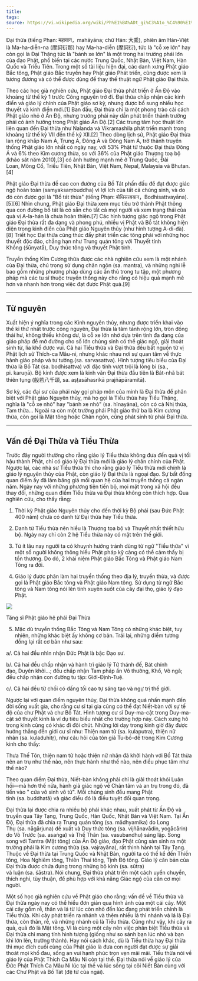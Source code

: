 ```yaml
---
title: 
tags: 
source: https://vi.wikipedia.org/wiki/Ph%E1%BA%ADt_gi%C3%A1o_%C4%90%E1%BA%A1i_th%E1%BB%ABa
---
```

Đại thừa (tiếng Phạn: महायान，mahāyāna; chữ Hán: 大乘), phiên âm Hán-Việt là Ma-ha-diễn-na (摩訶衍那) hay Ma-ha-diễn (摩訶衍), tức là "cỗ xe lớn" hay còn gọi là Đại Thặng tức là "bánh xe lớn" là một trong hai trường phái lớn của đạo Phật, phổ biến tại các nước Trung Quốc, Nhật Bản, Việt Nam, Hàn Quốc và Triều Tiên. Trong một số tài liệu hiện đại, các danh xưng Phật giáo Bắc tông, Phật giáo Bắc truyền hay Phật giáo Phát triển, cũng được xem là tương đương và có thể được dùng để thay thế thuật ngữ Phật giáo Đại thừa.

Theo các học giả nghiên cứu, Phật giáo Đại thừa phát triển ở Ấn Độ vào khoảng từ thế kỷ 1 trước Công nguyên trở đi. Đại thừa chấp nhận các kinh điển và giáo lý chính của Phật giáo sơ kỳ, nhưng được bổ sung nhiều học thuyết và kinh điển mới.[1] Ban đầu, Đại thừa chỉ là một phong trào cải cách Phật giáo nhỏ ở Ấn Độ, nhưng trường phái này dần phát triển thành trường phái có ảnh hưởng trong Phật giáo Ấn Độ.[2] Các trung tâm học thuật lớn liên quan đến Đại thừa như Nalanda và Vikramashila phát triển mạnh trong khoảng từ thế kỷ VII đến thế kỷ XII.[2] Theo dòng lịch sử, Phật giáo Đại thừa lan rộng khắp Nam Á, Trung Á, Đông Á và Đông Nam Á, trở thành truyền thống Phật giáo lớn nhất có ngày nay, với 53% Phật tử thuộc Đại thừa Đông Á và 6% theo Kim cương thừa, so với 36% của Phật giáo Thượng toạ bộ (khảo sát năm 2010),[3] có ảnh hưởng mạnh mẽ ở Trung Quốc, Đài Loan, Mông Cổ, Triều Tiên, Nhật Bản, Việt Nam, Nepal, Malaysia và Bhutan.[4]

Phật giáo Đại thừa đề cao con đường của Bồ Tát phấn đấu để đạt được giác ngộ hoàn toàn (samyaksaṃbuddha) vì lợi ích của tất cả chúng sinh, và do đó còn được gọi là "Bồ tát thừa" (tiếng Phạn: बोधिसत्त्वयान，Bodhisattvayāna).[5][6] Nhìn chung, Phật giáo Đại thừa xem mục tiêu trở thành Phật thông qua con đường bồ tát là có sẵn cho tất cả mọi người và xem trạng thái của quả vị A-la-hán là chưa hoàn thiện.[7] Các hình tượng giác ngộ trong Phật giáo Đại thừa rất đa dạng và phong phú, nhiều vị Phật và Bồ tát không hiện diện trong kinh điển của Phật giáo Nguyên thủy (như hình tượng A-di-đà).[8] Triết học Đại thừa cũng thúc đẩy phát triển các tông phái với những học thuyết độc đáo, chẳng hạn như Trung quán tông với Thuyết tính Không (śūnyatā), Duy thức tông và thuyết Phật tính.

Truyền thống Kim Cương thừa được các nhà nghiên cứu xem là một nhánh của Đại thừa, chú trọng sử dụng chân ngôn (sa. mantra), và những nghi lễ bao gồm những phương pháp dùng các ấn thủ trong tu tập, một phương pháp mà các tu sĩ thuộc truyền thống này cho rằng có hiệu quả mạnh mẽ hơn và nhanh hơn trong việc đạt được Phật quả.[9]

---
## Từ nguyên

Xuất hiện ý nghĩa trong các Kinh nguyên thủy, nhưng được triển khai vào thế kỉ thứ nhất trước công nguyên, Đại thừa là tâm tánh rộng lớn, tròn đồng thái hư, không thiếu không dư, là cỗ xe lớn nhờ dựa trên tính đa dạng của giáo pháp để mở đường cho số lớn chúng sinh có thể giác ngộ, giải thoát sinh tử, lìa khổ được vui. Cả hai Tiểu thừa và Đại thừa đều bắt nguồn từ vị Phật lịch sử Thích-ca Mâu-ni, nhưng khác nhau nơi sự quan tâm về thực hành giáo pháp và tư tưởng.(sa. sarvasattva). Hình tượng tiêu biểu của Đại thừa là Bồ Tát (sa. bodhisattva) với đặc tính vượt trội là lòng bi (sa., pi. karuṇā). Bộ kinh được xem là kinh văn Đại thừa đầu tiên là Bát-nhã bát thiên tụng (般若八千頌, sa. aṣṭasāhasrikā prajñāpāramitā).

Sơ kỳ, các đại sư của phái này gọi pháp môn của mình là Đại thừa để phân biệt với Phật giáo Nguyên thủy, mà họ gọi là Tiểu thừa hay Tiểu Thặng, nghĩa là "cỗ xe nhỏ" hay "bánh xe nhỏ" (sa. hīnayāna), còn có cả Nhị thừa, Tam thừa... Ngoài ra còn một trường phái Phật giáo thứ ba là Kim cương thừa, còn gọi là Mật tông hoặc Chân ngôn, cũng phát sinh từ phái Đại thừa.

---
## Vấn đề Đại Thừa và Tiểu Thừa

Trước đây người thường cho rằng giáo lý Tiểu thừa không đưa đến quả vị tối hậu thành Phật, chỉ có giáo lý Đại thừa mới là giáo lý chân chính của Phật. Ngược lại, các nhà sư Tiểu thừa thì cho rằng giáo lý Tiểu thừa mới chính là giáo lý nguyên thủy của Phật, còn giáo lý Đại thừa là ngoại đạo. Sự bất đồng quan điểm ấy đã làm băng giá mối quan hệ của hai truyền thống cả ngàn năm. Ngày nay với những phương tiện tiến bộ, mọi mặt trong xã hội đều thay đổi, những quan điểm Tiểu thừa và Đại thừa không còn thích hợp. Qua nghiên cứu, cho thấy rằng:

1. Thời kỳ Phật giáo Nguyên thủy cho đến thời kỳ Bộ phái (sau Đức Phật 400 năm) chưa có danh từ Đại thừa hay Tiểu thừa.

2. Danh từ Tiểu thừa nên hiểu là Thượng tọa bộ và Thuyết nhất thiết hữu bộ. Ngày nay chỉ còn 2 hệ Tiểu thừa này có mặt trên thế giới.

3. Từ ít lâu nay người ta có khuynh hướng tránh dùng từ ngữ "Tiểu thừa" vì một số người không thông hiểu Phật pháp kỹ càng có thể cảm thấy bị tổn thương. Do đó, 2 khái niệm Phật giáo Bắc Tông và Phật giáo Nam Tông ra đời.

4. Giáo lý được phân làm hai truyền thống theo địa lý, truyền thừa, và được gọi là Phật giáo Bắc tông và Phật giáo Nam tông. Sử dụng từ ngữ Bắc tông và Nam tông nói lên tính xuyên suốt của cây đại thọ, giáo lý đạo Phật.

![](https://upload.wikimedia.org/wikipedia/commons/thumb/c/ca/Buddhist_Monk_Service_Hue_Vietnam.jpeg/112px-Buddhist_Monk_Service_Hue_Vietnam.jpeg)

Tăng sĩ Phật giáo hệ phái Đại Thừa

5. Mặc dù truyền thống Bắc Tông và Nam Tông có những khác biệt, tuy nhiên, những khác biệt ấy không cơ bản. Trái lại, những điểm tương đồng lại rất cơ bản như sau:

a/. Cả hai đều nhìn nhận Đức Phật là bậc Đạo sư.

b/. Cả hai đều chấp nhận và hành trì giáo lý Tứ thánh đế, Bát chính đạo, Duyên khởi...; đều chấp nhận Tam pháp ấn Vô thường, Khổ, Vô ngã; đều chấp nhận con đường tu tập: Giới-Định-Tuệ.

c/. Cả hai đều từ chối có đấng tối cao tự sáng tạo và ngự trị thế giới.

Ngược lại với quan điểm nguyên thủy, Đại thừa không quá nhấn mạnh đến đời sống xuất gia, cho rằng cư sĩ tại gia cũng có thể đạt Niết-bàn với sự tế độ của chư Phật và chư Bồ Tát. Hình tượng cư sĩ Duy-ma-cật trong Duy-ma-cật sở thuyết kinh là ví dụ tiêu biểu nhất cho trường hợp này. Cách xưng hô trong kinh cũng có khác đi đôi chút. Những lời dạy trong kinh giờ đây được hướng thẳng đến giới cư sĩ như: Thiện nam tử (sa. kulaputra), thiện nữ nhân (sa. kuladuhitṛ), như câu hỏi của tôn giả Tu-bồ-đề trong Kim Cương kinh cho thấy:

Thưa Thế Tôn, thiện nam tử hoặc thiện nữ nhân đã khởi hành với Bồ Tát thừa nên an trụ như thế nào, nên thực hành như thế nào, nên điều phục tâm như thế nào?

Theo quan điểm Đại thừa, Niết-bàn không phải chỉ là giải thoát khỏi Luân hồi—mà hơn thế nữa, hành giả giác ngộ về Chân tâm và an trụ trong đó, đã tiến vào " cửa vô sinh vô tử". Mỗi chúng sinh đều mang Phật tính (sa. buddhatā) và giác điều đó là điều tuyệt đối quan trọng.

Đại thừa lại được chia ra nhiều bộ phái khác nhau, xuất phát từ Ấn Độ và truyền qua Tây Tạng, Trung Quốc, Hàn Quốc, Nhật Bản và Việt Nam. Tại Ấn Độ, Đại thừa đã chia ra Trung quán tông (sa. mādhyamika) do Long Thụ (sa. nāgārjuna) đề xuất và Duy thức tông (sa. vijñānavādin, yogācārin) do Vô Trước (sa. asaṅga) và Thế Thân (sa. vasubandhu) sáng lập. Song song với Tantra (Mật tông) của Ấn Độ giáo, đạo Phật cũng sản sinh ra một trường phái là Kim cương thừa (sa. vajrayāna), rất thịnh hành tại Tây Tạng. Thuộc về Đại thừa tại Trung Quốc và Nhật Bản, người ta có thể kể đến Thiền tông, Hoa Nghiêm tông, Thiên Thai tông, Tịnh Độ tông. Giáo lý căn bản của Đại thừa được chứa đựng trong những bộ kinh (sa. sūtra) và luận (sa. śāstra). Nói chung, Đại thừa phát triển một cách uyển chuyển, thích nghi, tùy thuận, để phù hợp với khả năng Giác ngộ của căn cơ mọi người.

Một số học giả nghiên cứu về Phật giáo cho rằng: vấn đề về Tiểu thừa và Đại thừa ngày nay có thể hiểu đơn giản qua hình ảnh của một cái cây. Một cái cây gồm rễ, thân và lá từ lúc còn nhỏ đến lúc đang phát triển chính là Tiểu thừa. Khi cây phát triển ra nhánh và thêm nhiều lá thì nhánh và lá là Đại thừa, còn thân, rễ, và những nhánh cũ là Tiểu thừa. Cũng như vậy, khi cây ra quả, quả đó là Mật tông. Vì là cùng một cây nên việc phân biệt Tiểu thừa và Đại thừa chỉ mang tính hình tượng (giống như so sánh bạn lúc nhỏ và bạn khi lớn lên, trưởng thành). Hay nói cách khác, dù là Tiểu thừa hay Đại thừa thì mục đích cuối cùng của Phật giáo là đưa con người đạt được sự giải thoát mọi khổ đau, sống an vui hạnh phúc trọn vẹn mãi mãi. Tiểu thừa nói về giáo lý của Phật Thích Ca Mâu Ni còn tại thế. Đại thừa nói về giáo lý của Đức Phật Thích Ca Mâu Ni lúc tại thế và lúc sống tại cõi Niết Bàn cùng với các Chư Phật và Bồ Tát (đệ tử của ngài).